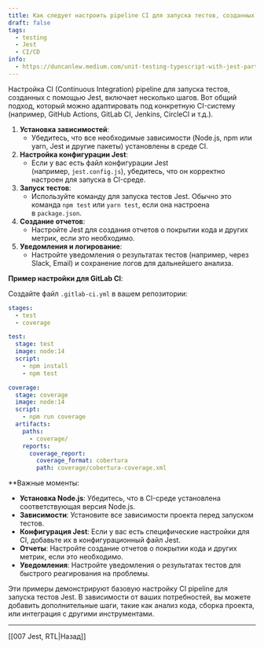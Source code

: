 ```yaml
---
title: Как следует настроить pipeline CI для запуска тестов, созданных с помощью Jest?
draft: false
tags:
  - testing
  - Jest
  - CI/CD
info:
  - https://duncanlew.medium.com/unit-testing-typescript-with-jest-part-two-ci-cd-pipeline-setup-with-github-actions-750193931405
---
```

Настройка CI (Continuous Integration) pipeline для запуска тестов, созданных с помощью Jest, включает несколько шагов. Вот общий подход, который можно адаптировать под конкретную CI-систему (например, GitHub Actions, GitLab CI, Jenkins, CircleCI и т.д.).

1. **Установка зависимостей**:
    - Убедитесь, что все необходимые зависимости (Node.js, npm или yarn, Jest и другие пакеты) установлены в среде CI.
2. **Настройка конфигурации Jest**:
    - Если у вас есть файл конфигурации Jest (например, `jest.config.js`), убедитесь, что он корректно настроен для запуска в CI-среде.
3. **Запуск тестов**:
    - Используйте команду для запуска тестов Jest. Обычно это команда `npm test` или `yarn test`, если она настроена в `package.json`.
4. **Создание отчетов**:
    - Настройте Jest для создания отчетов о покрытии кода и других метрик, если это необходимо.
5. **Уведомления и логирование**:
    - Настройте уведомления о результатах тестов (например, через Slack, Email) и сохранение логов для дальнейшего анализа.

**Пример настройки для GitLab CI**:

Создайте файл `.gitlab-ci.yml` в вашем репозитории:

```yaml
stages:
  - test
  - coverage

test:
  stage: test
  image: node:14
  script:
    - npm install
    - npm test

coverage:
  stage: coverage
  image: node:14
  script:
    - npm run coverage
  artifacts:
    paths:
      - coverage/
    reports:
      coverage_report:
        coverage_format: cobertura
        path: coverage/cobertura-coverage.xml
```

**Важные моменты:

- **Установка Node.js**: Убедитесь, что в CI-среде установлена соответствующая версия Node.js.
- **Зависимости**: Установите все зависимости проекта перед запуском тестов.
- **Конфигурация Jest**: Если у вас есть специфические настройки для CI, добавьте их в конфигурационный файл Jest.
- **Отчеты**: Настройте создание отчетов о покрытии кода и других метрик, если это необходимо.
- **Уведомления**: Настройте уведомления о результатах тестов для быстрого реагирования на проблемы.

Эти примеры демонстрируют базовую настройку CI pipeline для запуска тестов Jest. 
В зависимости от ваших потребностей, вы можете добавить дополнительные шаги, такие как анализ кода, сборка проекта, или интеграция с другими инструментами.

____

[[007 Jest, RTL|Назад]]